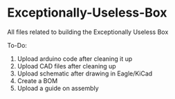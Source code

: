 # Exceptionally-Useless-Box
All files related to building the Exceptionally Useless Box

To-Do:
1. Upload arduino code after cleaning it up
2. Upload CAD files after cleaning up
3. Upload schematic after drawing in Eagle/KiCad
4. Create a BOM
5. Upload a guide on assembly
